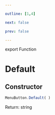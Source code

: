 ```yaml
---

outline: [1,4]

next: false

prev: false

---
```


export Function
# Default

## Constructor
 ```ts
 MenuButton.Default( )
 ```

Return: string
